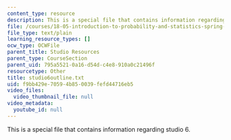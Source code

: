 ```yaml
---
content_type: resource
description: This is a special file that contains information regarding studio 6.
file: /courses/18-05-introduction-to-probability-and-statistics-spring-2014/f9bb429e70594b850039fefd44716eb5_studio6outline.txt
file_type: text/plain
learning_resource_types: []
ocw_type: OCWFile
parent_title: Studio Resources
parent_type: CourseSection
parent_uid: 795a5521-0a16-d54d-c4e8-910a0c21496f
resourcetype: Other
title: studio6outline.txt
uid: f9bb429e-7059-4b85-0039-fefd44716eb5
video_files:
  video_thumbnail_file: null
video_metadata:
  youtube_id: null
---
```

This is a special file that contains information regarding studio 6.

